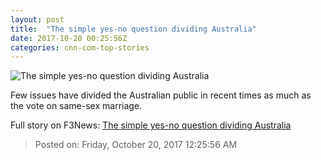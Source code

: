 ```yaml
---
layout: post
title:  "The simple yes-no question dividing Australia"
date: 2017-10-20 00:25:56Z
categories: cnn-com-top-stories
---
```


![The simple yes-no question dividing Australia](http://cdn.cnn.com/cnnnext/dam/assets/171010140327-12-australia-same-sex-marriage-survey-melbourne-egm-1824-d-super-tease.jpg)

Few issues have divided the Australian public in recent times as much as the vote on same-sex marriage.


Full story on F3News: [The simple yes-no question dividing Australia](http://www.f3nws.com/n/yrZRbH)

> Posted on: Friday, October 20, 2017 12:25:56 AM
